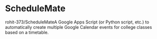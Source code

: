 # ScheduleMate
rohit-373/ScheduleMateA Google Apps Script (or Python script, etc.) to automatically create multiple Google Calendar events for college classes based on a timetable.
